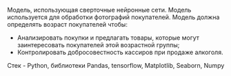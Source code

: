 Модель, использующая сверточные нейронные сети. 
Модель используется для обработки фотографий покупателей. Модель должна определять возраст покупателей чтобы:
 - Анализировать покупки и предлагать товары, которые могут заинтересовать покупателей этой возрастной группы;
 - Контролировать добросовестность кассиров при продаже алкоголя.

Стек - Python, библиотеки Pandas, tensorflow, Matplotlib, Seaborn, Numpy
